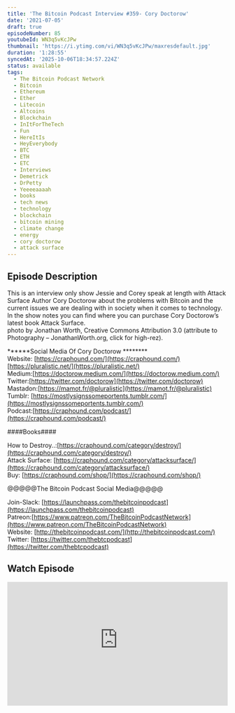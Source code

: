 ```yaml
---
title: 'The Bitcoin Podcast Interview #359- Cory Doctorow'
date: '2021-07-05'
draft: true
episodeNumber: 85
youtubeId: WN3q5vKcJPw
thumbnail: 'https://i.ytimg.com/vi/WN3q5vKcJPw/maxresdefault.jpg'
duration: '1:28:55'
syncedAt: '2025-10-06T18:34:57.224Z'
status: available
tags:
  - The Bitcoin Podcast Network
  - Bitcoin
  - Ethereum
  - Ether
  - Litecoin
  - Altcoins
  - Blockchain
  - InItForTheTech
  - Fun
  - HereItIs
  - HeyEverybody
  - BTC
  - ETH
  - ETC
  - Interviews
  - Demetrick
  - DrPetty
  - Yeeeeaaaah
  - books
  - tech news
  - technology
  - blockchain
  - bitcoin mining
  - climate change
  - energy
  - cory doctorow
  - attack surface
---
```

## Episode Description

This is an interview only show Jessie and Corey speak at length with  Attack Surface Author Cory Doctorow about the problems with Bitcoin and the current issues we are dealing with in society when it comes to technology.    
In the show notes you can find where you can purchase Cory Doctorow’s latest book Attack Surface.   
photo by Jonathan Worth, Creative Commons Attribution 3.0 \(attribute to Photography – JonathanWorth.org, click for high-rez\).  
  
\*\*\*\*\*\*Social Media Of Cory Doctorow \*\*\*\*\*\*\*\*  
Website: [https://craphound.com/](https://craphound.com/)  
               [https://pluralistic.net/](https://pluralistic.net/)  
Medium:[https://doctorow.medium.com/](https://doctorow.medium.com/)  
Twitter:[https://twitter.com/doctorow](https://twitter.com/doctorow)  
Mastadon:[https://mamot.fr/@pluralistic](https://mamot.fr/@pluralistic)  
Tumblr: [https://mostlysignssomeportents.tumblr.com/](https://mostlysignssomeportents.tumblr.com/)  
Podcast:[https://craphound.com/podcast/](https://craphound.com/podcast/)  
  
####Books####   
  
How to Destroy..:[https://craphound.com/category/destroy/](https://craphound.com/category/destroy/)  
Attack Surface: [https://craphound.com/category/attacksurface/](https://craphound.com/category/attacksurface/)  
Buy: [https://craphound.com/shop/](https://craphound.com/shop/)  
  
@@@@@The Bitcoin Podcast Social Media@@@@@  
  
Join-Slack: [https://launchpass.com/thebitcoinpodcast](https://launchpass.com/thebitcoinpodcast)  
Patreon:[https://www.patreon.com/TheBitcoinPodcastNetwork](https://www.patreon.com/TheBitcoinPodcastNetwork)  
Website: [http://thebitcoinpodcast.com/](http://thebitcoinpodcast.com/)  
Twitter: [https://twitter.com/thebtcpodcast](https://twitter.com/thebtcpodcast)

## Watch Episode

<div style="position: relative; padding-bottom: 56.25%; height: 0; overflow: hidden;">
  <iframe
    src="https://www.youtube-nocookie.com/embed/WN3q5vKcJPw"
    style="position: absolute; top: 0; left: 0; width: 100%; height: 100%;"
    frameborder="0"
    allow="accelerometer; autoplay; clipboard-write; encrypted-media; gyroscope; picture-in-picture"
    allowfullscreen
  ></iframe>
</div>


